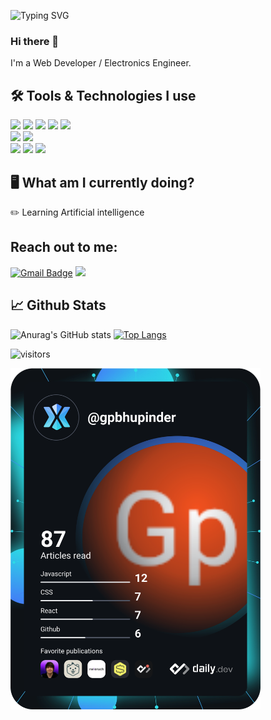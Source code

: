![Typing SVG](https://readme-typing-svg.herokuapp.com?color=%236C19A1&center=true&width=500&lines=Welcome+to+Gpbhupinder's+GitHub+Profile!)
### Hi there 👋

I'm a Web Developer / Electronics Engineer.

## 🛠️ Tools & Technologies I use

![](https://img.shields.io/badge/HTML-239120?style=for-the-badge&logo=html5&logoColor=white)
![](https://img.shields.io/badge/CSS-239120?&style=for-the-badge&logo=css3&logoColor=white)
![](https://img.shields.io/badge/JavaScript-F7DF1E?style=for-the-badge&logo=javascript&logoColor=black)
![](https://img.shields.io/badge/next.js-000000?style=for-the-badge&logo=nextdotjs&logoColor=white)
![](https://img.shields.io/badge/React-20232A?style=for-the-badge&logo=react&logoColor=61DAFB)
<br/>
![](https://img.shields.io/badge/Ethereum-Solidity%2c%20Web3.JS-informational?style=for-the-badge&color=blue&logo=ethereum&logoColor=white)
![](https://img.shields.io/badge/Editor-VS%20Code-informational?style=for-the-badge&color=blue&logo=visual-studio-code)
<br/>
![](https://aleen42.github.io/badges/src/photoshop.svg)
![](https://aleen42.github.io/badges/src/after_effects.svg)
![](https://aleen42.github.io/badges/src/premiere.svg)

## 🖥️ What am I currently doing?

✏️ Learning Artificial intelligence

## Reach out to me:

[![Gmail Badge](https://img.shields.io/badge/-Gmail-c14438?style=for-the-badge&logo=gmail&logoColor=white)](mailto:gpbhupinder@gmail.com)
<a href="https://twitter.com/gpbhupinder"><img src="https://img.shields.io/badge/twitter-1da1f2.svg?&style=for-the-badge&logo=twitter&logoColor=white"/></a>

## 📈 Github Stats

![Anurag's GitHub stats](https://github-readme-stats.vercel.app/api?username=gpbhupinder&show_icons=true&theme=radical)
[![Top Langs](https://github-readme-stats.vercel.app/api/top-langs/?username=gpbhupinder)](https://github.com/anuraghazra/github-readme-stats)

![visitors](https://visitor-badge.glitch.me/badge?page_id=${gpbhupinder}.${60905045})

<a href="https://app.daily.dev/gpbhupinder"><img src="https://github.com/gpbhupinder/gpbhupinder/blob/main/devcard.svg" width="400" alt="Gpbhupinder's Dev Card"/></a>

